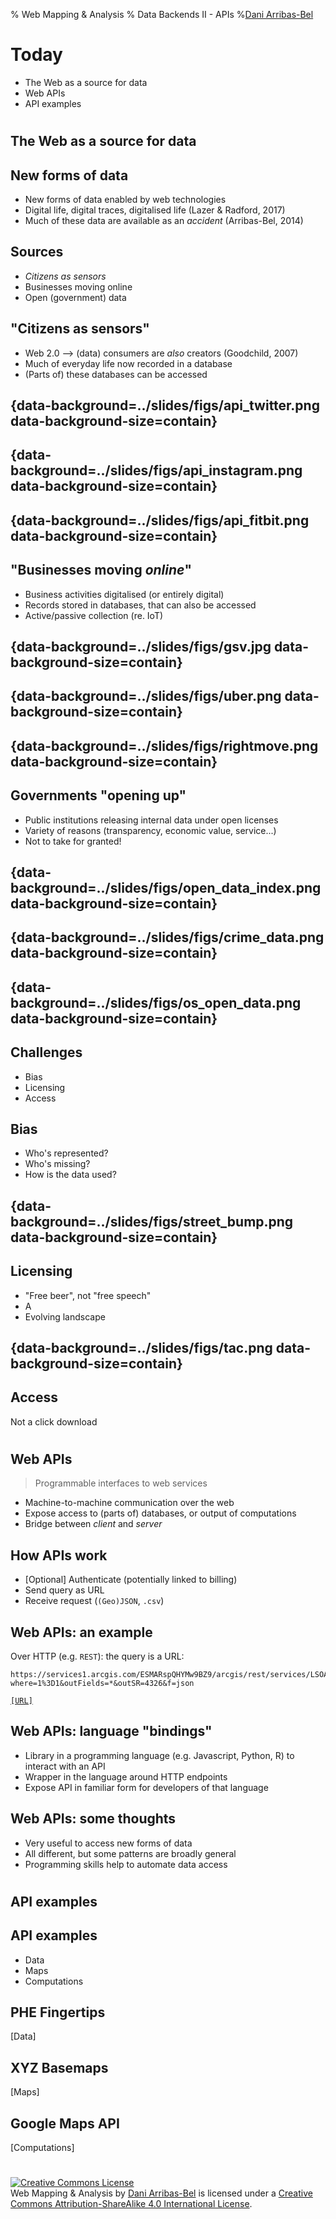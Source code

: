 % Web Mapping & Analysis
% Data Backends II - APIs
%[Dani Arribas-Bel](http://darribas.org)

# Today

- The Web as a source for data
- Web APIs
- API examples

#
## The Web as a source for data

## New forms of data

- New forms of data <span class='hlg'>enabled</span> by <span class='hlg'>web</span> technologies
- <span class='hlg'>Digital</span> life, digital traces, digitalised life (Lazer & Radford, 2017)
- Much of these data are available as an <span class='hlg'>_accident_</span> (Arribas-Bel, 2014)

## Sources

- *Citizens as sensors*
- Businesses moving online
- Open (government) data

## "Citizens as sensors"

- Web 2.0 --> (data) consumers are _also_ creators (Goodchild, 2007)
- Much of everyday life now recorded in a database
- (Parts of) these databases can be accessed

## {data-background=../slides/figs/api_twitter.png data-background-size=contain}
## {data-background=../slides/figs/api_instagram.png data-background-size=contain}
## {data-background=../slides/figs/api_fitbit.png data-background-size=contain}

## "Businesses moving _online_"

- <span class='hlg'>Business</span> activities digitalised (or entirely <span class='hlg'>digital</span>)
- Records stored in databases, that can also be accessed
- <span class='hlg'>Active/passive</span> collection (re. IoT)

## {data-background=../slides/figs/gsv.jpg data-background-size=contain}
## {data-background=../slides/figs/uber.png data-background-size=contain}
## {data-background=../slides/figs/rightmove.png data-background-size=contain}

## Governments "opening up"

- <span class='hgl'>Public</span> institutions releasing internal data under <span class='hgl'>open licenses</span>
- Variety of reasons (transparency, economic value, service...)
- Not to take for granted!

## {data-background=../slides/figs/open_data_index.png data-background-size=contain}
## {data-background=../slides/figs/crime_data.png data-background-size=contain}
## {data-background=../slides/figs/os_open_data.png data-background-size=contain}

## Challenges

- Bias
- Licensing
- Access

## Bias

- Who's represented?
- Who's missing?
- How is the data used?

## {data-background=../slides/figs/street_bump.png data-background-size=contain}

## Licensing

- "Free beer", not "free speech"
- A
- Evolving landscape

## {data-background=../slides/figs/tac.png data-background-size=contain}

## Access

Not a click download

#
## Web APIs

> Programmable interfaces to web services

- Machine-to-machine communication over the web
- Expose access to (parts of) databases, or output of computations
- Bridge between _client_ and _server_

## How APIs work

- [Optional] Authenticate (potentially linked to billing)
- Send query as URL
- Receive request (`(Geo)JSON`, `.csv`)

## Web APIs: an example

Over HTTP (e.g. `REST`): the query is a URL:

```
https://services1.arcgis.com/ESMARspQHYMw9BZ9/arcgis/rest/services/LSOA_DEC_2011_EW_BSC/FeatureServer/0/query?where=1%3D1&outFields=*&outSR=4326&f=json
```

[`[URL]`](http://geoportal.statistics.gov.uk/datasets/lower-layer-super-output-areas-december-2011-boundaries-ew-bsc/geoservice)

## Web APIs: language "bindings"

- Library in a programming language (e.g. Javascript, Python, R) to interact with an API
- Wrapper in the language around HTTP endpoints
- Expose API in familiar form for developers of that language

## Web APIs: some thoughts

- Very <span class='hlg'>useful</span> to access new forms of data
- All different, but some <span class='hlg'>patterns</span> are broadly <span class='hlg'>general</span>
- <span class='hlg'>Programming</span></span> skills <span class='hlg'>help</span> to automate data access

#
## API examples
## API examples

- Data
- Maps
- Computations

## PHE Fingertips

[Data]

## XYZ Basemaps

[Maps]

## Google Maps API

[Computations]

#
<a rel="license" href="http://creativecommons.org/licenses/by-sa/4.0/"><img alt="Creative Commons License" style="border-width:0" src="https://i.creativecommons.org/l/by-sa/4.0/88x31.png" /></a><br /><span xmlns:dct="http://purl.org/dc/terms/" property="dct:title">Web Mapping & Analysis</span> by <a xmlns:cc="http://creativecommons.org/ns#" href="http://darribas.org" property="cc:attributionName" rel="cc:attributionURL">Dani Arribas-Bel</a> is licensed under a <a rel="license" href="http://creativecommons.org/licenses/by-sa/4.0/">Creative Commons Attribution-ShareAlike 4.0 International License</a>.
